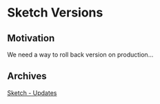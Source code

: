 # Sketch Versions 

## Motivation

We need a way to roll back version on production...

## Archives

[Sketch - Updates](https://www.sketchapp.com/support/updates/)
